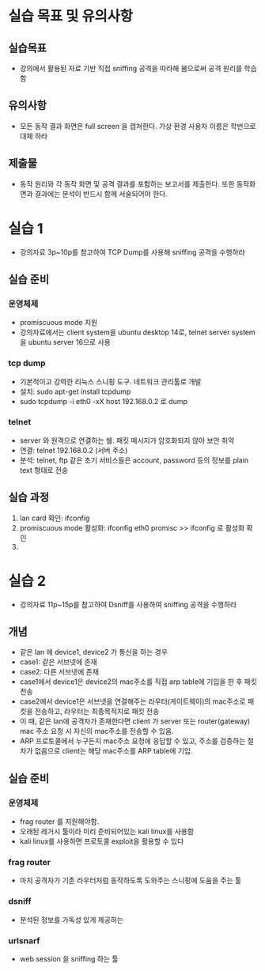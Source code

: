 # 실습 목표 및 유의사항

## 실습목표
- 강의에서 활용된 자료 기반 직접 sniffing 공격을 따라해 봄으로써 공격 원리를 학습함

## 유의사항
- 모든 동작 결과 화면은 full screen 을 캡쳐한다. 가상 환경 사용자 이름은 학번으로 대체 하라

## 제출물
- 동작 원리와 각 동작 화면 및 공격 결과를 포함하는 보고서를 제출한다. 또한 동작화면과 결과에는 분석이 반드시 함께 서술되어야 한다.

# 실습 1
- 강의자료 3p~10p를 참고하여 TCP Dump를 사용해 sniffing 공격을 수행하라

## 실습 준비
### 운영체제
- promiscuous mode 지원
- 강의자료에서는 client system을 ubuntu desktop 14로, telnet server system을 ubuntu server 16으로 사용
### tcp dump
- 기본적이고 강력한 리눅스 스니핑 도구. 네트워크 관리툴로 개발
- 설치: sudo apt-get install tcpdump
- sudo tcpdump -i eth0 -xX host 192.168.0.2 로 dump
### telnet
- server 와 원격으로 연결하는 쉘. 패킷 메시지가 암호화되지 않아 보안 취약
- 연결: telnet 192.168.0.2 (서버 주소)
- 분석: telnet, ftp 같은 초기 서비스들은 account, password 등의 정보를 plain text 형태로 전송

## 실습 과정
1. lan card 확인: ifconfig
2. promiscuous mode 활성화: ifconfig eth0 promisc >> ifconfig 로 활성화 확인
3. 

# 실습 2
- 강의자료 11p~15p를 참고하여 Dsniff를 사용하여 sniffing 공격을 수행하라 

## 개념
- 같은 lan 에 device1, device2 가 통신을 하는 경우
- case1: 같은 서브넷에 존재
- case2: 다른 서브넷에 존재
- case1에서 device1은 device2의 mac주소를 직접 arp table에 기입을 한 후 패킷 전송
- case2에서 device1은 서브넷을 연결해주는 라우터(게이트웨이)의 mac주소로 패킷을 전송하고, 라우터는 최종목적지로 패킷 전송
- 이 때, 같은 lan에 공격자가 존재한다면 client 가 server 또는 router(gateway) mac 주소 요청 시 자신의 mac주소를 전송할 수 있음.
- ARP 프로토콜에서 누구든지 mac주소 요청에 응답할 수 있고, 주소를 검증하는 절차가 없음으로 client는 해당 mac주소를 ARP table에 기입.

## 실습 준비

### 운영체제
- frag router 를 지원해야함.
- 오래된 레거시 툴이라 미리 준비되어있는 kali linux를 사용함
- kali linux를 사용하면 프로토콜 exploit을 활용할 수 있다
  
### frag router
- 마치 공격자가 기존 라우터처럼 동작하도록 도와주는 스니핑에 도움을 주는 툴

### dsniff
- 분석된 정보를 가독성 있게 제공하는 

### urlsnarf
- web session 을 sniffing 하는 툴
